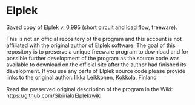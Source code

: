 # Elplek
Saved copy of Elplek v. 0.995  (short circuit and load flow, freeware).

This is not an official repository of the program and this account is not affiliated with the original author of Elplek software. The goal of this repository is to preserve a unique freeware program to download and for possible further development of the program as the source code was available to download on the official site after the author had finished its development. If you use any parts of Elplek source code please provide links to the original author:  Ilkka Leikkonen, Kokkola, Finland

Read the preserved original description of the program in the Wiki: https://github.com/Sibiriak/Elplek/wiki
